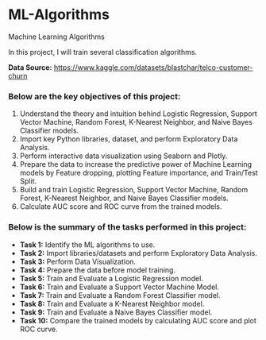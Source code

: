# ML-Algorithms
Machine Learning Algorithms

In this project, I will train several classification algorithms.

__Data Source:__ https://www.kaggle.com/datasets/blastchar/telco-customer-churn

### Below are the key objectives of this project:
1. Understand the theory and intuition behind Logistic Regression, Support Vector Machine, Random Forest, K-Nearest Neighbor, and Naive Bayes Classifier models.
2. Import key Python libraries, dataset, and perform Exploratory Data Analysis.
3. Perform interactive data visualization using Seaborn and Plotly.
4. Prepare the data to increase the predictive power of Machine Learning models by Feature dropping, plotting Feature importance, and Train/Test Split.
5. Build and train Logistic Regression, Support Vector Machine, Random Forest, K-Nearest Neighbor, and Naive Bayes Classifier models.  
6. Calculate AUC score and ROC curve from the trained models.

### Below is the summary of the tasks performed in this project:
- __Task 1:__ Identify the ML algorithms to use.
- __Task 2:__ Import libraries/datasets and perform Exploratory Data Analysis.
- __Task 3:__ Perform Data Visualization.
- __Task 4:__ Prepare the data before model training.
- __Task 5:__ Train and Evaluate a Logistic Regression model.
- __Task 6:__ Train and Evaluate a Support Vector Machine Model.
- __Task 7:__ Train and Evaluate a Random Forest Classifier model.
- __Task 8:__ Train and Evaluate a K-Nearest Neighbor model.
- __Task 9:__ Train and Evaluate a Naive Bayes Classifier model.
- __Task 10:__ Compare the trained models by calculating AUC score and plot ROC curve.
